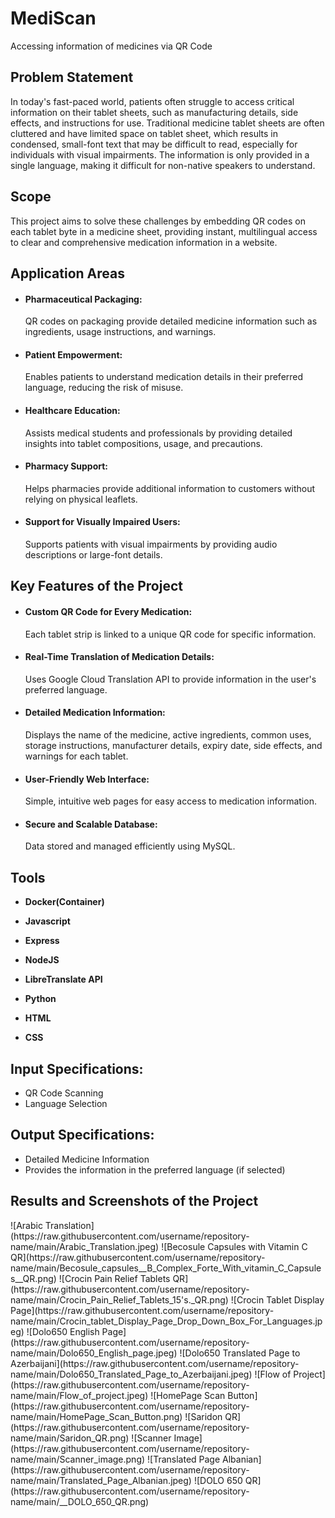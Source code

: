 # <h1>MediScan</h1>
Accessing information of medicines via QR Code

<h2>Problem Statement</h2>
In today's fast-paced world, patients often struggle to access critical information on their tablet sheets, such as manufacturing details, side effects, and instructions for use. Traditional medicine tablet sheets are often cluttered and have limited space on tablet sheet, which results in condensed, small-font text that may be difficult to read, especially for individuals with visual impairments. The information is only provided in a single language, making it difficult for non-native speakers  to understand.</p> 

<h2>Scope</h2>
   This project aims to solve these challenges by embedding QR codes on each tablet byte in a medicine sheet, providing instant, multilingual access to clear and comprehensive medication information in a website.

<h2>Application Areas</h2>

<ul>
  <li>
    <h4>Pharmaceutical Packaging:</h4>
    QR codes on packaging provide detailed medicine information such as ingredients, usage instructions, and warnings.
  </li>
  <li>
    <h4>Patient Empowerment:</h4>
    Enables patients to understand medication details in their preferred language, reducing the risk of misuse.
  </li>
  <li>
    <h4>Healthcare Education:</h4>
    Assists medical students and professionals by providing detailed insights into tablet compositions, usage, and precautions.
  </li>
  <li>
    <h4>Pharmacy Support:</h4>
    Helps pharmacies provide additional information to customers without relying on physical leaflets.
  </li>
  <li>
    <h4>Support for Visually Impaired Users:</h4>
    Supports patients with visual impairments by providing audio descriptions or large-font details.
  </li>
</ul>

<h2>Key Features of the Project</h2>

<ul>
  <li>
    <h4>Custom QR Code for Every Medication:</h4>
    Each tablet strip is linked to a unique QR code for specific information.
  </li>
  <li>
    <h4>Real-Time Translation of Medication Details:</h4>
    Uses Google Cloud Translation API to provide information in the user's preferred language.
  </li>
  <li>
    <h4>Detailed Medication Information:</h4>
    Displays the name of the medicine, active ingredients, common uses, storage instructions, manufacturer details, expiry date, side effects, and warnings for each tablet.
  </li>
  <li>
    <h4>User-Friendly Web Interface:</h4>
    Simple, intuitive web pages for easy access to medication information.
  </li>
  <li>
    <h4>Secure and Scalable Database:</h4>
    Data stored and managed efficiently using MySQL.
  </li>
</ul>

<h2>Tools</h2>
<ul>
<li><p><b>Docker(Container)</b></p></li>
<li><p><b>Javascript</b></p></li>
<li><p><b>Express</b></p></li>
<li><p><b>NodeJS</b></p></li>
<li><p><b>LibreTranslate API</b></p></li>
<li><p><b>Python</b></p></li>
<li><p><b>HTML</b></p></li>
<li><p><b>CSS</b></p></li>
</ul>

<h2>Input Specifications:</h2>
<ul>
  <li>QR Code Scanning</li>
  <li>Language Selection</li>
</ul>

<h2>Output Specifications:</h2>
<ul>
  <li>Detailed Medicine Information</li>
  <li>Provides the information in the preferred language (if selected)</li>
</ul>
<h2>Results and Screenshots of the Project</h2>
![Arabic Translation](https://raw.githubusercontent.com/username/repository-name/main/Arabic_Translation.jpeg)
![Becosule Capsules with Vitamin C QR](https://raw.githubusercontent.com/username/repository-name/main/Becosule_capsules__B_Complex_Forte_With_vitamin_C_Capsules__QR.png)
![Crocin Pain Relief Tablets QR](https://raw.githubusercontent.com/username/repository-name/main/Crocin_Pain_Relief_Tablets_15's._QR.png)
![Crocin Tablet Display Page](https://raw.githubusercontent.com/username/repository-name/main/Crocin_tablet_Display_Page_Drop_Down_Box_For_Languages.jpeg)
![Dolo650 English Page](https://raw.githubusercontent.com/username/repository-name/main/Dolo650_English_page.jpeg)
![Dolo650 Translated Page to Azerbaijani](https://raw.githubusercontent.com/username/repository-name/main/Dolo650_Translated_Page_to_Azerbaijani.jpeg)
![Flow of Project](https://raw.githubusercontent.com/username/repository-name/main/Flow_of_project.jpeg)
![HomePage Scan Button](https://raw.githubusercontent.com/username/repository-name/main/HomePage_Scan_Button.png)
![Saridon QR](https://raw.githubusercontent.com/username/repository-name/main/Saridon_QR.png)
![Scanner Image](https://raw.githubusercontent.com/username/repository-name/main/Scanner_image.png)
![Translated Page Albanian](https://raw.githubusercontent.com/username/repository-name/main/Translated_Page_Albanian.jpeg)
![DOLO 650 QR](https://raw.githubusercontent.com/username/repository-name/main/__DOLO_650_QR.png)


